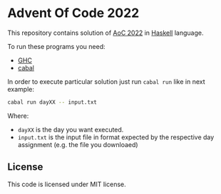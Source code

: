 # Advent Of Code 2022

This repository contains solution of [AoC 2022](https://adventofcode.com/) in [Haskell](https://www.haskell.org/) language.

To run these programs you need:

- [GHC](https://downloads.haskell.org/ghc/latest/docs/users_guide/index.html)
- [cabal](https://www.haskell.org/cabal/)

In order to execute particular solution just run `cabal run` like in next example:

```bash
cabal run dayXX -- input.txt
```

Where:

- `dayXX` is the day you want executed.
- `input.txt` is the input file in format expected by the respective day assignment (e.g. the file you downloaed)

## License
This code is licensed under MIT license.
